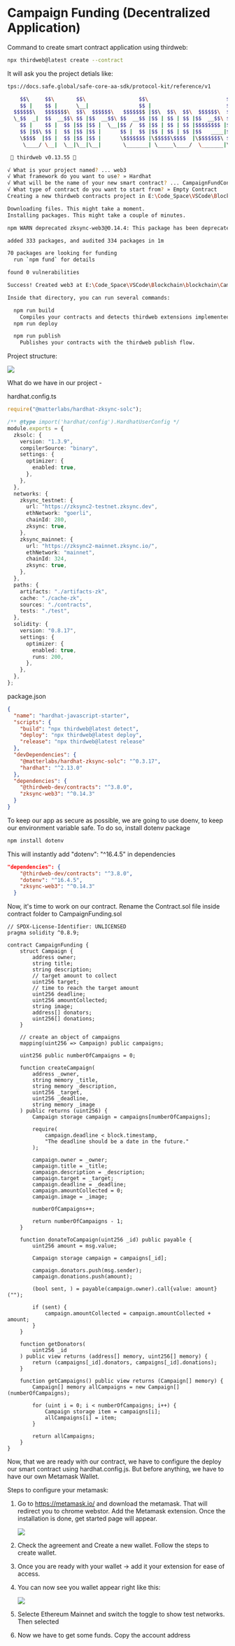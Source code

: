 # Campaign Funding (Decentralized Application)

Command to create smart contract application using thirdweb:

```bash
npx thirdweb@latest create --contract
```

It will ask you the project detials like:

```bash
tps://docs.safe.global/safe-core-aa-sdk/protocol-kit/reference/v1

    $$\     $$\       $$\                 $$\                         $$\       
    $$ |    $$ |      \__|                $$ |                        $$ |      
  $$$$$$\   $$$$$$$\  $$\  $$$$$$\   $$$$$$$ |$$\  $$\  $$\  $$$$$$\  $$$$$$$\  
  \_$$  _|  $$  __$$\ $$ |$$  __$$\ $$  __$$ |$$ | $$ | $$ |$$  __$$\ $$  __$$\ 
    $$ |    $$ |  $$ |$$ |$$ |  \__|$$ /  $$ |$$ | $$ | $$ |$$$$$$$$ |$$ |  $$ |
    $$ |$$\ $$ |  $$ |$$ |$$ |      $$ |  $$ |$$ | $$ | $$ |$$   ____|$$ |  $$ |
    \$$$$  |$$ |  $$ |$$ |$$ |      \$$$$$$$ |\$$$$$\$$$$  |\$$$$$$$\ $$$$$$$  |     
     \____/ \__|  \__|\__|\__|       \_______| \_____\____/  \_______|\_______/ 

 💎 thirdweb v0.13.55 💎

√ What is your project named? ... web3
√ What framework do you want to use? » Hardhat
√ What will be the name of your new smart contract? ... CampaignFundContract    
√ What type of contract do you want to start from? » Empty Contract
Creating a new thirdweb contracts project in E:\Code_Space\VSCode\Blockchain\blockchain\Campaign Funding DApp\web3.

Downloading files. This might take a moment.
Installing packages. This might take a couple of minutes.

npm WARN deprecated zksync-web3@0.14.4: This package has been deprecated in favor of zksync-ethers@5.0.0

added 333 packages, and audited 334 packages in 1m

70 packages are looking for funding
  run `npm fund` for details

found 0 vulnerabilities

Success! Created web3 at E:\Code_Space\VSCode\Blockchain\blockchain\Campaign Funding DApp\web3

Inside that directory, you can run several commands:

  npm run build
    Compiles your contracts and detects thirdweb extensions implemented on them.
  npm run deploy

  npm run publish
    Publishes your contracts with the thirdweb publish flow.
```

Project structure:

![](../Resources/Campaign%20Funding%20DApp/ThirdWebProjectStructure.JPG)

What do we have in our project - 

hardhat.config.ts

```ts
require("@matterlabs/hardhat-zksync-solc");

/** @type import('hardhat/config').HardhatUserConfig */
module.exports = {
  zksolc: {
    version: "1.3.9",
    compilerSource: "binary",
    settings: {
      optimizer: {
        enabled: true,
      },
    },
  },
  networks: {
    zksync_testnet: {
      url: "https://zksync2-testnet.zksync.dev",
      ethNetwork: "goerli",
      chainId: 280,
      zksync: true,
    },
    zksync_mainnet: {
      url: "https://zksync2-mainnet.zksync.io/",
      ethNetwork: "mainnet",
      chainId: 324,
      zksync: true,
    },
  },
  paths: {
    artifacts: "./artifacts-zk",
    cache: "./cache-zk",
    sources: "./contracts",
    tests: "./test",
  },
  solidity: {
    version: "0.8.17",
    settings: {
      optimizer: {
        enabled: true,
        runs: 200,
      },
    },
  },
};

```

package.json

```json
{
  "name": "hardhat-javascript-starter",
  "scripts": {
    "build": "npx thirdweb@latest detect",
    "deploy": "npx thirdweb@latest deploy",
    "release": "npx thirdweb@latest release"
  },
  "devDependencies": {
    "@matterlabs/hardhat-zksync-solc": "^0.3.17",
    "hardhat": "^2.13.0"
  },
  "dependencies": {
    "@thirdweb-dev/contracts": "^3.8.0",
    "zksync-web3": "^0.14.3"
  }
}

```

To keep our app as secure as possible, we are going to use doenv, to keep our environment variable safe. To do so, install dotenv package

```bash
npm install dotenv
```

This will instantly add "dotenv": "^16.4.5" in dependencies

```json
"dependencies": {
    "@thirdweb-dev/contracts": "^3.8.0",
    "dotenv": "^16.4.5",
    "zksync-web3": "^0.14.3"
  }
```

Now, it's time to work on our contract. Rename the Contract.sol file inside contract folder to CampaignFunding.sol

```solidity
// SPDX-License-Identifier: UNLICENSED
pragma solidity ^0.8.9;

contract CampaignFunding {
    struct Campaign {
        address owner;
        string title;
        string description;
        // target amount to collect
        uint256 target;
        // time to reach the target amount
        uint256 deadline;
        uint256 amountCollected;
        string image;
        address[] donators;
        uint256[] donations;
    }

    // create an object of campaigns
    mapping(uint256 => Campaign) public campaigns;

    uint256 public numberOfCampaigns = 0;

    function createCampaign(
        address _owner,
        string memory _title,
        string memory _description,
        uint256 _target,
        uint256 _deadline,
        string memory _image
    ) public returns (uint256) {
        Campaign storage campaign = campaigns[numberOfCampaigns];

        require(
            campaign.deadline < block.timestamp,
            "The deadline should be a date in the future."
        );

        campaign.owner = _owner;
        campaign.title = _title;
        campaign.description = _description;
        campaign.target = _target;
        campaign.deadline = _deadline;
        campaign.amountCollected = 0;
        campaign.image = _image;

        numberOfCampaigns++;

        return numberOfCampaigns - 1;
    }

    function donateToCampaign(uint256 _id) public payable {
        uint256 amount = msg.value;

        Campaign storage campaign = campaigns[_id];

        campaign.donators.push(msg.sender);
        campaign.donations.push(amount);

        (bool sent, ) = payable(campaign.owner).call{value: amount}("");

        if (sent) {
            campaign.amountCollected = campaign.amountCollected + amount;
        }
    }

    function getDonators(
        uint256 _id
    ) public view returns (address[] memory, uint256[] memory) {
        return (campaigns[_id].donators, campaigns[_id].donations);
    }

    function getCampaigns() public view returns (Campaign[] memory) {
        Campaign[] memory allCampaigns = new Campaign[](numberOfCampaigns);

        for (uint i = 0; i < numberOfCampaigns; i++) {
            Campaign storage item = campaigns[i];
            allCampaigns[i] = item;
        }

        return allCampaigns;
    }
}
```

Now, that we are ready with our contract, we have to configure the deploy our smart contract using hardhat.config.js.
But before anything, we have to have our own Metamask Wallet.

Steps to configure your metamask:

1. Go to https://metamask.io/ and download the metamask. That will redirect you to chrome webstor. Add the Metamask extension. Once the installation is done, get started page will appear.
   
   ![](../Resources/Campaign%20Funding%20DApp/Metamask-Getstarted.JPG)

2. Check the agreement and Create a new wallet. Follow the steps to create wallet.

3. Once you are ready with your wallet -> add it your extension for ease of access.

4. You can now see you wallet appear right like this:
   
   
   
   
   
   
   
   
   ![](../Resources/Campaign%20Funding%20DApp/Metamask-wallet-home.JPG)

5. Selecte Ethereum Mainnet and switch the toggle to show test networks. Then selected <TBD>

6. Now we have to get some funds. Copy the account address
